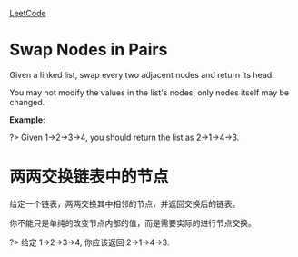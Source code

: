 [LeetCode](https://leetcode.com/problems/swap-nodes-in-pairs/)
# Swap Nodes in Pairs
Given a linked list, swap every two adjacent nodes and return its head.

You may not modify the values in the list's nodes, only nodes itself may be changed.

 
**Example**:

?> Given 1->2->3->4, you should return the list as 2->1->4->3.

# 两两交换链表中的节点
给定一个链表，两两交换其中相邻的节点，并返回交换后的链表。

你不能只是单纯的改变节点内部的值，而是需要实际的进行节点交换。

?> 给定 1->2->3->4, 你应该返回 2->1->4->3.
